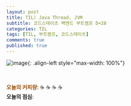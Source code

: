 ```yaml
---
layout: post
title: TIL) Java Thread, JVM
subtitle: 코드스테이츠 백엔드 부트캠프 D+28
categories: TIL
tags: [TIL, 부트캠프, 코드스테이츠]
comments: true
published: true
---
```



![image](){: .align-left style="max-width: 100%"}


<br/>

<span style="color:#994C00">**오늘의 커피량**</span>: ☕️ ☕️ ☕️ ☕️️️️  
**오늘의 점심**: 